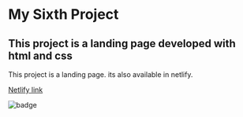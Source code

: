 # My Sixth Project

## This project is a landing page developed with html and css

This project is a landing page.
its also available in netlify.

[Netlify link]()

![badge]()